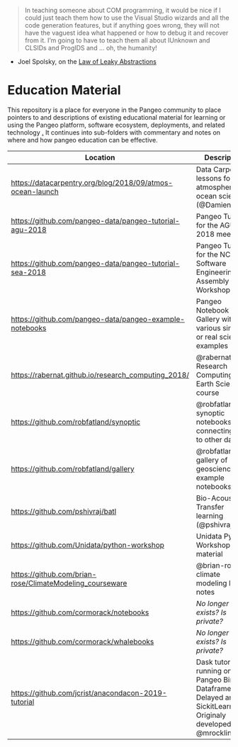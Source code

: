 > In teaching someone about COM programming, it would be nice if I could just teach them how to use 
> the Visual Studio wizards and all the code generation features, but if anything goes wrong, they 
> will not have the vaguest idea what happened or how to debug it and recover from it. I’m going 
> to have to teach them all about IUnknown and CLSIDs and ProgIDS and … oh, the humanity!
- Joel Spolsky, on the [Law of Leaky Abstractions](https://www.joelonsoftware.com/2002/11/11/the-law-of-leaky-abstractions/)

# Education Material

This repository is a place for everyone in the Pangeo community to place pointers to and descriptions of existing educational material for learning or using the Pangeo platform, software ecosystem, deployments, and related technology
[.](http://github.com/robfatland/ops) It continues into sub-folders with commentary and notes on where and how pangeo education
can be effective. 

| Location | Description |
| -------- | ----------- |
| https://datacarpentry.org/blog/2018/09/atmos-ocean-launch | Data Carpentry lessons for atmosphere and ocean scientists (@DamienIrving) |
| https://github.com/pangeo-data/pangeo-tutorial-agu-2018 | Pangeo Tutorial for the AGU 2018 meeting |
| https://github.com/pangeo-data/pangeo-tutorial-sea-2018 | Pangeo Tutorial for the NCAR Software Engineering Assembly Workshop 2018 |
| https://github.com/pangeo-data/pangeo-example-notebooks | Pangeo Notebook Gallery with various simple or real science examples |
| https://rabernat.github.io/research_computing_2018/ | @rabernat's Research Computing in Earth Sciences course |
| https://github.com/robfatland/synoptic | @robfatland's synoptic notebooks on connecting RCO to other data |
| https://github.com/robfatland/gallery | @robfatland's gallery of geoscience example notebooks |
| https://github.com/pshivraj/batl | Bio-Acoustic Transfer learning (@pshivraj) |
| https://github.com/Unidata/python-workshop | Unidata Python Workshop material |
| https://github.com/brian-rose/ClimateModeling_courseware | @brian-rose's climate modeling lecture notes |
| https://github.com/cormorack/notebooks | _No longer exists?  Is private?_ |
| https://github.com/cormorack/whalebooks | _No longer exists?  Is private?_ |
| https://github.com/jcrist/anacondacon-2019-tutorial | Dask tutorial running on Pangeo Binder: Dataframes, Delayed and SickitLearn. Originaly developed by @mrocklin [here](https://github.com/mrocklin/pydata-nyc-2018-tutorial) |
